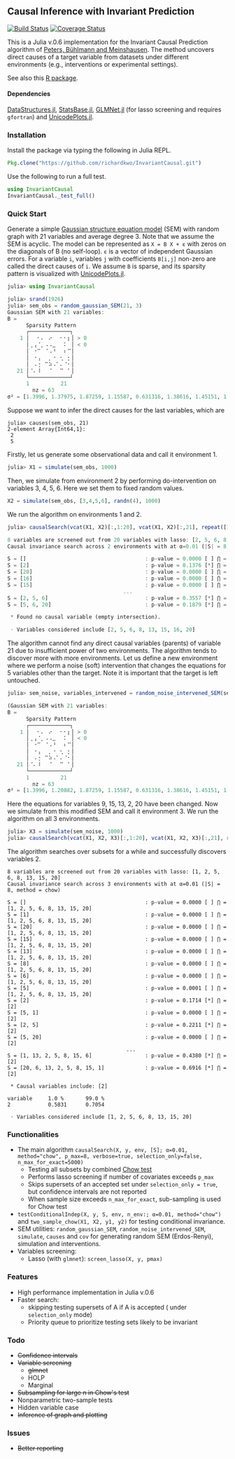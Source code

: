 ## Causal Inference with Invariant Prediction

[![Build Status](https://travis-ci.org/richardkwo/InvariantCausal.svg?branch=master)](https://travis-ci.org/richardkwo/InvariantCausal) [![Coverage Status](https://coveralls.io/repos/github/richardkwo/InvariantCausal/badge.svg?branch=master)](https://coveralls.io/github/richardkwo/InvariantCausal?branch=master)

This is a Julia v.0.6 implementation for the Invariant Causal Prediction algorithm of [Peters, Bühlmann and Meinshausen](https://doi.org/10.1111/rssb.12167). The method uncovers direct causes of a target variable from datasets under different environments (e.g., interventions or experimental settings). 

See also this [R package](https://cran.r-project.org/package=InvariantCausalPrediction).

#### Dependencies

[DataStructures.jl](https://github.com/JuliaCollections/DataStructures.jl), [StatsBase.jl](https://github.com/JuliaStats/StatsBase.jl), [GLMNet.jl](https://github.com/JuliaStats/GLMNet.jl) (for lasso screening and requires `gfortran`) and [UnicodePlots.jl](https://github.com/Evizero/UnicodePlots.jl).

### Installation

Install the package via typing the following in Julia REPL.

```Julia
Pkg.clone("https://github.com/richardkwo/InvariantCausal.git")
```

Use the following to run a full test.

```julia
using InvariantCausal
InvariantCausal._test_full()
```

### Quick Start

Generate a simple [Gaussian structure equation model](https://en.wikipedia.org/wiki/Structural_equation_modeling?oldformat=true) (SEM) with random graph with 21 variables and average degree 3. Note that we assume the SEM is acyclic. The model can be represented as `X = B X + ϵ` with zeros on the diagonals of B (no self-loop). `ϵ` is a vector of independent Gaussian errors. For a variable `i`, variables `j` with coefficients `B[i,j]` non-zero are called the direct causes of `i`. We assume `B` is sparse, and its sparsity pattern is visualized with [UnicodePlots.jl](https://github.com/Evizero/UnicodePlots.jl).

```julia
julia> using InvariantCausal

julia> srand(1926)
julia> sem_obs = random_gaussian_SEM(21, 3)
Gaussian SEM with 21 variables:
B =
      Sparsity Pattern
      ┌─────────────┐
    1 │⠀⠀⠂⠄⠀⠔⠀⠀⠂⠂⡆│ > 0
      │⢀⢠⠈⡀⠠⠠⣀⠀⠀⠅⠀│ < 0
      │⠀⠐⠉⠀⠈⠠⠘⠀⠀⠆⠉│
      │⠀⠐⢠⠀⠀⡀⠐⠀⢂⠀⡂│
      │⠀⠠⢐⠀⠉⠵⠠⠁⠄⠈⠂│
   21 │⠈⠄⠸⠀⠀⠈⠀⠀⠉⠀⠁│
      └─────────────┘
      1          21
        nz = 63
σ² = [1.3996, 1.37975, 1.87259, 1.15587, 0.631316, 1.38616, 1.45151, 1.73923, 1.55834, 1.11023, 1.24599, 0.958217, 0.834141, 1.94525, 1.4888, 1.53593, 1.69174, 0.649617, 1.121, 1.14597, 0.692029]
```

Suppose we want to infer the direct causes for the last variables, which are

```
julia> causes(sem_obs, 21)
2-element Array{Int64,1}:
 2
 5
```

Firstly, let us generate some observational data and call it environment 1.

```julia
julia> X1 = simulate(sem_obs, 1000)
```

Then, we simulate from environment 2 by performing do-intervention on variables 3, 4, 5, 6. Here we set them to fixed random values.

```julia
X2 = simulate(sem_obs, [3,4,5,6], randn(4), 1000)
```

We run the algorithm on environments 1 and 2.

```julia
julia> causalSearch(vcat(X1, X2)[:,1:20], vcat(X1, X2)[:,21], repeat([1,2], inner=1000))

8 variables are screened out from 20 variables with lasso: [2, 5, 6, 8, 13, 15, 16, 20]
Causal invariance search across 2 environments with at α=0.01 (|S| = 8, method = chow)

S = []                                      : p-value = 0.0000 [ ] ⋂ = [2, 5, 6, 8, 13, 15, 16, 20]
S = [2]                                     : p-value = 0.1376 [*] ⋂ = [2]
S = [20]                                    : p-value = 0.0000 [ ] ⋂ = [2]
S = [16]                                    : p-value = 0.0000 [ ] ⋂ = [2]
S = [15]                                    : p-value = 0.0000 [ ] ⋂ = [2]
                                     ...
S = [2, 5, 6]                               : p-value = 0.3557 [*] ⋂ = [2]
S = [5, 6, 20]                              : p-value = 0.1879 [*] ⋂ = Int64[]

 * Found no causal variable (empty intersection).

 ⋅ Variables considered include [2, 5, 6, 8, 13, 15, 16, 20]
```

The algorithm cannot find any direct causal variables (parents) of variable 21 due to insufficient power of two environments. The algorithm tends to discover more with more environments. Let us define a new environment where we perform a noise (soft) intervention that changes the equations for 5 variables other than the target. Note it is important that the target is left untouched.

```Julia
julia> sem_noise, variables_intervened = random_noise_intervened_SEM(sem_obs, p_intervened=5, avoid=[21])

(Gaussian SEM with 21 variables:
B =
      Sparsity Pattern
      ┌─────────────┐
    1 │⠀⠀⠂⠄⠀⠔⠀⠀⠂⠂⡆│ > 0
      │⢀⢠⠈⡀⠠⠠⣀⠀⠀⠅⠀│ < 0
      │⠀⠐⠉⠀⠈⠠⠘⠀⠀⠆⠉│
      │⠀⠐⢠⠀⠀⡀⠐⠀⢂⠀⡂│
      │⠀⠠⢐⠀⠉⠵⠠⠁⠄⠈⠂│
   21 │⠈⠄⠸⠀⠀⠈⠀⠀⠉⠀⠁│
      └─────────────┘
      1          21
        nz = 63
σ² = [1.3996, 1.20882, 1.87259, 1.15587, 0.631316, 1.38616, 1.45151, 1.73923, 2.55396, 1.11023, 1.24599, 0.958217, 0.506628, 1.94525, 2.16212, 1.53593, 1.69174, 0.649617, 1.121, 2.19366, 0.692029], [9, 15, 13, 2, 20])
```

Here the equations for variables 9, 15, 13, 2, 20 have been changed. Now we simulate from this modified SEM and call it environment 3. We run the algorithm on all 3 environments.

```Julia
julia> X3 = simulate(sem_noise, 1000)
julia> causalSearch(vcat(X1, X2, X3)[:,1:20], vcat(X1, X2, X3)[:,21], repeat([1,2,3], inner=1000))
```

The algorithm searches over subsets for a while and successfully discovers variables 2. 

```
8 variables are screened out from 20 variables with lasso: [1, 2, 5, 6, 8, 13, 15, 20]
Causal invariance search across 3 environments with at α=0.01 (|S| = 8, method = chow)

S = []                                      : p-value = 0.0000 [ ] ⋂ = [1, 2, 5, 6, 8, 13, 15, 20]
S = [1]                                     : p-value = 0.0000 [ ] ⋂ = [1, 2, 5, 6, 8, 13, 15, 20]
S = [20]                                    : p-value = 0.0000 [ ] ⋂ = [1, 2, 5, 6, 8, 13, 15, 20]
S = [15]                                    : p-value = 0.0000 [ ] ⋂ = [1, 2, 5, 6, 8, 13, 15, 20]
S = [13]                                    : p-value = 0.0000 [ ] ⋂ = [1, 2, 5, 6, 8, 13, 15, 20]
S = [8]                                     : p-value = 0.0000 [ ] ⋂ = [1, 2, 5, 6, 8, 13, 15, 20]
S = [6]                                     : p-value = 0.0000 [ ] ⋂ = [1, 2, 5, 6, 8, 13, 15, 20]
S = [5]                                     : p-value = 0.0001 [ ] ⋂ = [1, 2, 5, 6, 8, 13, 15, 20]
S = [2]                                     : p-value = 0.1714 [*] ⋂ = [2]
S = [5, 1]                                  : p-value = 0.0000 [ ] ⋂ = [2]
S = [2, 5]                                  : p-value = 0.2211 [*] ⋂ = [2]
S = [5, 20]                                 : p-value = 0.0000 [ ] ⋂ = [2]
                                      ...
S = [1, 13, 2, 5, 8, 15, 6]                 : p-value = 0.4380 [*] ⋂ = [2]
S = [20, 6, 13, 2, 5, 8, 15, 1]             : p-value = 0.6916 [*] ⋂ = [2]

 * Causal variables include: [2]

variable   	 1.0 % 		 99.0 %
2          	 0.5831 	 0.7054

 ⋅ Variables considered include [1, 2, 5, 6, 8, 13, 15, 20]
```

### Functionalities

- The main algorithm `causalSearch(X, y, env, [S]; α=0.01, method="chow", p_max=8, verbose=true, selection_only=false, n_max_for_exact=5000)` 
  - Testing all subsets by combined [Chow test](https://www.wikiwand.com/en/Chow_test) 
  - Performs lasso screening if number of covariates exceeds `p_max`
  - Skips supersets of an accepted set under `selection_only = true`, but confidence intervals are not reported
  - When sample size exceeds `n_max_for_exact`, sub-sampling is used for Chow test
- `testConditionalIndep(X, y, S, env, n_env:; α=0.01, method="chow")` and `two_sample_chow(X1, X2, y1, y2)` for testing conditional invariance.
- SEM utilities: `random_gaussian_SEM`, `random_noise_intervened_SEM`, `simulate`, `causes` and `cov` for generating random SEM (Erdos-Renyi), simulation and interventions.
- Variables screening:
  - Lasso (with `glmnet`): `screen_lasso(X, y, pmax)`

###  Features

- High performance implementation in Julia v.0.6
- Faster search: 
  - skipping testing supersets of A if A is accepted ( under  `selection_only` mode)
  - Priority queue to prioritize testing sets likely to be invariant

### Todo

- ~~Confidence intervals~~
- ~~Variable screening~~
  - ~~glmnet~~
  - HOLP
  - Marginal
- ~~Subsampling for large n in Chow's test~~
- Nonparametric two-sample tests
- Hidden variable case
- ~~Inference of graph and plotting~~

### Issues

- ~~Better reporting~~

